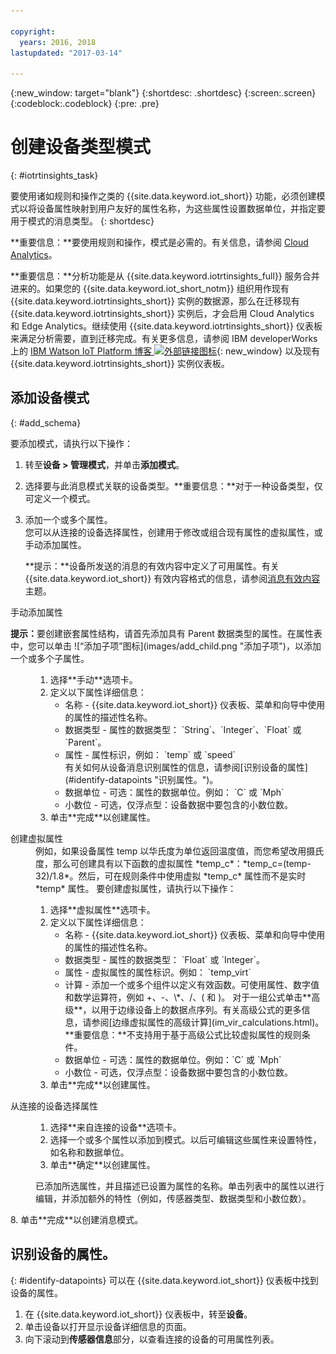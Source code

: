 ```yaml
---

copyright:
  years: 2016, 2018
lastupdated: "2017-03-14"

---
```


{:new_window: target="blank"}
{:shortdesc: .shortdesc}
{:screen:.screen}
{:codeblock:.codeblock}
{:pre: .pre}

# 创建设备类型模式
{: #iotrtinsights_task}

要使用诸如规则和操作之类的 {{site.data.keyword.iot_short}} 功能，必须创建模式以将设备属性映射到用户友好的属性名称，为这些属性设置数据单位，并指定要用于模式的消息类型。
{: shortdesc}

**重要信息：**要使用规则和操作，模式是必需的。有关信息，请参阅 [Cloud Analytics](cloud_analytics.html#rules)。

**重要信息：**分析功能是从 {{site.data.keyword.iotrtinsights_full}} 服务合并进来的。如果您的 {{site.data.keyword.iot_short_notm}} 组织用作现有 {{site.data.keyword.iotrtinsights_short}} 实例的数据源，那么在迁移现有 {{site.data.keyword.iotrtinsights_short}} 实例后，才会启用 Cloud Analytics 和 Edge Analytics。继续使用 {{site.data.keyword.iotrtinsights_short}} 仪表板来满足分析需要，直到迁移完成。有关更多信息，请参阅 IBM developerWorks 上的 [IBM Watson IoT Platform 博客 ![外部链接图标](../../icons/launch-glyph.svg "外部链接图标")](https://developer.ibm.com/iotplatform/2016/04/28/iot-real-time-insights-and-watson-iot-platform-a-match-made-in-heaven/){: new_window} 以及现有 {{site.data.keyword.iotrtinsights_short}} 实例仪表板。  

## 添加设备模式
{: #add_schema}

要添加模式，请执行以下操作：  
1. 转至**设备 > 管理模式**，并单击**添加模式**。  
2. 选择要与此消息模式关联的设备类型。**重要信息：**对于一种设备类型，仅可定义一个模式。

3. 添加一个或多个属性。  
您可以从连接的设备选择属性，创建用于修改或组合现有属性的虚拟属性，或手动添加属性。  

    **提示：**设备所发送的消息的有效内容中定义了可用属性。有关 {{site.data.keyword.iot_short}} 有效内容格式的信息，请参阅[消息有效内容](reference/mqtt/index.html#message-payload "消息有效内容。")主题。   
  <dl>
  <dt>手动添加属性</dt>
  <p><b>提示：</b>要创建嵌套属性结构，请首先添加具有 Parent 数据类型的属性。在属性表中，您可以单击 ![“添加子项”图标](images/add_child.png "添加子项")，以添加一个或多个子属性。</p>
  <dd>
  <ol>
    <li>选择**手动**选项卡。</li>
    <li>定义以下属性详细信息：
    <ul>  
      <li>名称 - {{site.data.keyword.iot_short}} 仪表板、菜单和向导中使用的属性的描述性名称。</li>
      <li>数据类型 - 属性的数据类型：  
   `String`、`Integer`、`Float` 或 `Parent`。</li>
   <!--<li>Event - A specific event to collect data for. Leave blank to collect for all events.</li>-->
   <li>属性 - 属性标识，例如：  
 `temp` 或 `speed`  </br> 有关如何从设备消息识别属性的信息，请参阅[识别设备的属性](#identify-datapoints "识别属性。")。</li>
  <li>数据单位 - 可选：属性的数据单位。例如：  
     `C` 或 `Mph`  </li>
     <li> 小数位 - 可选，仅浮点型：设备数据中要包含的小数位数。</li>
    </ul>
    </li>
    <li>单击**完成**以创建属性。</li>
  </ol>
  </dd>
  <dt>创建虚拟属性</dt>
  <dd> 例如，如果设备属性 temp 以华氏度为单位返回温度值，而您希望改用摄氏度，那么可创建具有以下函数的虚拟属性 *temp_c*：*temp_c=(temp-32)/1.8*。然后，可在规则条件中使用虚拟 *temp_c* 属性而不是实时 *temp* 属性。  
  要创建虚拟属性，请执行以下操作：
  <ol>
    <li>选择**虚拟属性**选项卡。</li>  
    <li>定义以下属性详细信息：
    <ul>
    <li>名称 - {{site.data.keyword.iot_short}} 仪表板、菜单和向导中使用的属性的描述性名称。</li>
    <li>数据类型 - 属性的数据类型：  
 `Float` 或 `Integer`。</li>
 <li>属性 - 虚拟属性的属性标识。例如：  
`temp_virt`</li>
    <li>计算 - 添加一个或多个组件以定义有效函数。可使用属性、数字值和数学运算符，例如 +、-、\*、/、( 和 )。  
    对于一组公式单击**高级**，以用于边缘设备上的数据点序列。有关高级公式的更多信息，请参阅[边缘虚拟属性的高级计算](im_vir_calculations.html)。  
    **重要信息：**不支持用于基于高级公式比较虚拟属性的规则条件。</li>
    <li>数据单位 - 可选：属性的数据单位。例如：`C` 或 `Mph`</li>
    <li> 小数位 - 可选，仅浮点型：设备数据中要包含的小数位数。</li>
   </ul>
   </li>
   <li>单击**完成**以创建属性。</li>
  </ol>
  </dd>
  <dt>从连接的设备选择属性</dt>
  <dd>
  <ol>
    <li>选择**来自连接的设备**选项卡。</li>  
    <li>选择一个或多个属性以添加到模式。以后可编辑这些属性来设置特性，如名称和数据单位。  
<!--**Important:** Each property must be unique for a schema. If you select multiple occurrences of the same property for different events, only one of the selected properties is added to the schema.</li>-->
  <li>单击**确定**以创建属性。</li>
  </ol>
  </dd>
    <dd>已添加所选属性，并且描述已设置为属性的名称。单击列表中的属性以进行编辑，并添加额外的特性（例如，传感器类型、数据类型和小数位数）。</dd>
  </dl>
8. 单击**完成**以创建消息模式。

## 识别设备的属性。
{: #identify-datapoints}
   可以在 {{site.data.keyword.iot_short}} 仪表板中找到设备的属性。

1. 在 {{site.data.keyword.iot_short}} 仪表板中，转至**设备**。
2. 单击设备以打开显示设备详细信息的页面。
3. 向下滚动到**传感器信息**部分，以查看连接的设备的可用属性列表。
